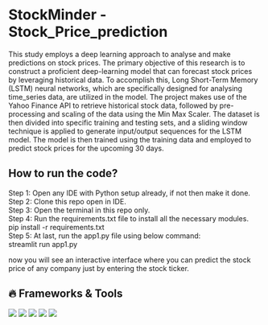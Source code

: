 # StockMinder - Stock_Price_prediction

This study employs a deep learning approach to analyse and make predictions on stock 
prices. The primary objective of this research is to construct a proficient deep-learning model 
that can forecast stock prices by leveraging historical data. To accomplish this, Long Short-Term Memory (LSTM) neural networks, which are specifically designed for analysing time_series data, are utilized in the model. The project makes use of the Yahoo Finance API to 
retrieve historical stock data, followed by pre-processing and scaling of the data using the Min 
Max Scaler. The dataset is then divided into specific training and testing sets, and a sliding 
window technique is applied to generate input/output sequences for the LSTM model. The 
model is then trained using the training data and employed to predict stock prices for the 
upcoming 30 days.

## How to run the code?

Step 1: Open any IDE with Python setup already, if not then make it done.                    
Step 2: Clone this repo open in IDE.                     
Step 3: Open the terminal in this repo only.                           
Step 4: Run the requirements.txt file to install all the necessary modules.                       
                                                       pip install -r requirements.txt                            
Step 5: At last, run the app1.py file using below command:                                       
         streamlit run app1.py


  now you will see an interactive interface where you can predict the stock price of any company just by entering the stock ticker.

## 🔥 Frameworks & Tools

<img src="https://img.shields.io/badge/Python-FFD43B?style=for-the-badge&logo=python&logoColor=blue" /> <img src="https://img.shields.io/badge/TensorFlow-FF6F00?style=for-the-badge&logo=tensorflow&logoColor=white" />
<img src="https://img.shields.io/badge/scikit_learn-F7931E?style=for-the-badge&logo=scikit-learn&logoColor=white" />
<img src="https://img.shields.io/badge/Streamlit-FF4B4B?style=for-the-badge&logo=Streamlit&logoColor=white" />
<img src="https://img.shields.io/badge/GitHub-100000?style=for-the-badge&logo=github&logoColor=white" />


